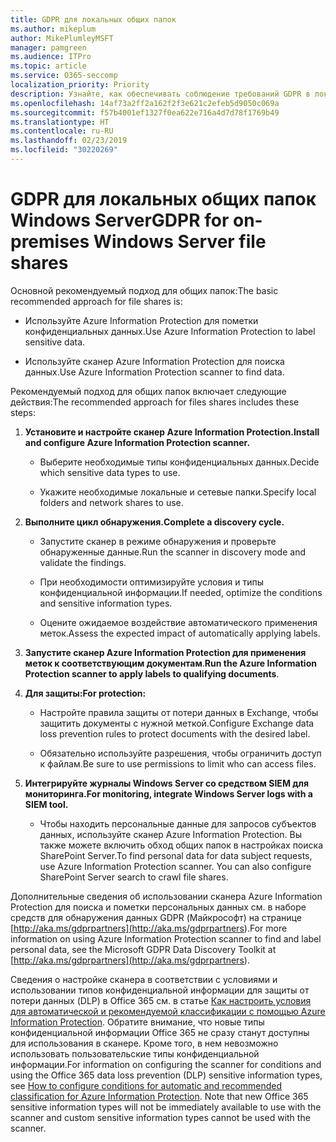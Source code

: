 ```yaml
---
title: GDPR для локальных общих папок
ms.author: mikeplum
author: MikePlumleyMSFT
manager: pamgreen
ms.audience: ITPro
ms.topic: article
ms.service: O365-seccomp
localization_priority: Priority
description: Узнайте, как обеспечивать соблюдение требований GDPR в локальных общих папках Windows Server.
ms.openlocfilehash: 14af73a2ff2a162f2f3e621c2efeb5d9050c069a
ms.sourcegitcommit: f57b4001ef1327f0ea622e716a4d7d78f1769b49
ms.translationtype: HT
ms.contentlocale: ru-RU
ms.lasthandoff: 02/23/2019
ms.locfileid: "30220269"
---
```

# <a name="gdpr-for-on-premises-windows-server-file-shares"></a><span data-ttu-id="ae28d-103">GDPR для локальных общих папок Windows Server</span><span class="sxs-lookup"><span data-stu-id="ae28d-103">GDPR for on-premises Windows Server file shares</span></span>

<span data-ttu-id="ae28d-104">Основной рекомендуемый подход для общих папок:</span><span class="sxs-lookup"><span data-stu-id="ae28d-104">The basic recommended approach for file shares is:</span></span>

-   <span data-ttu-id="ae28d-105">Используйте Azure Information Protection для пометки конфиденциальных данных.</span><span class="sxs-lookup"><span data-stu-id="ae28d-105">Use Azure Information Protection to label sensitive data.</span></span>

-   <span data-ttu-id="ae28d-106">Используйте сканер Azure Information Protection для поиска данных.</span><span class="sxs-lookup"><span data-stu-id="ae28d-106">Use Azure Information Protection scanner to find data.</span></span>

<span data-ttu-id="ae28d-107">Рекомендуемый подход для общих папок включает следующие действия:</span><span class="sxs-lookup"><span data-stu-id="ae28d-107">The recommended approach for files shares includes these steps:</span></span>

1.  <span data-ttu-id="ae28d-108">**Установите и настройте сканер Azure Information Protection.**</span><span class="sxs-lookup"><span data-stu-id="ae28d-108">**Install and configure Azure Information Protection scanner.**</span></span>

    -   <span data-ttu-id="ae28d-109">Выберите необходимые типы конфиденциальных данных.</span><span class="sxs-lookup"><span data-stu-id="ae28d-109">Decide which sensitive data types to use.</span></span>

    -   <span data-ttu-id="ae28d-110">Укажите необходимые локальные и сетевые папки.</span><span class="sxs-lookup"><span data-stu-id="ae28d-110">Specify local folders and network shares to use.</span></span>

2.  <span data-ttu-id="ae28d-111">**Выполните цикл обнаружения.**</span><span class="sxs-lookup"><span data-stu-id="ae28d-111">**Complete a discovery cycle.**</span></span>

    -   <span data-ttu-id="ae28d-112">Запустите сканер в режиме обнаружения и проверьте обнаруженные данные.</span><span class="sxs-lookup"><span data-stu-id="ae28d-112">Run the scanner in discovery mode and validate the findings.</span></span>

    -   <span data-ttu-id="ae28d-113">При необходимости оптимизируйте условия и типы конфиденциальной информации.</span><span class="sxs-lookup"><span data-stu-id="ae28d-113">If needed, optimize the conditions and sensitive information types.</span></span>

    -   <span data-ttu-id="ae28d-114">Оцените ожидаемое воздействие автоматического применения меток.</span><span class="sxs-lookup"><span data-stu-id="ae28d-114">Assess the expected impact of automatically applying labels.</span></span>

3.  <span data-ttu-id="ae28d-115">**Запустите сканер Azure Information Protection для применения меток к соответствующим документам**.</span><span class="sxs-lookup"><span data-stu-id="ae28d-115">**Run the Azure Information Protection scanner to apply labels to qualifying documents**.</span></span>

4.  <span data-ttu-id="ae28d-116">**Для защиты:**</span><span class="sxs-lookup"><span data-stu-id="ae28d-116">**For protection:**</span></span>

    -   <span data-ttu-id="ae28d-117">Настройте правила защиты от потери данных в Exchange, чтобы защитить документы с нужной меткой.</span><span class="sxs-lookup"><span data-stu-id="ae28d-117">Configure Exchange data loss prevention rules to protect documents with the desired label.</span></span>

    -   <span data-ttu-id="ae28d-118">Обязательно используйте разрешения, чтобы ограничить доступ к файлам.</span><span class="sxs-lookup"><span data-stu-id="ae28d-118">Be sure to use permissions to limit who can access files.</span></span>

5.  <span data-ttu-id="ae28d-119">**Интегрируйте журналы Windows Server со средством SIEM для мониторинга.**</span><span class="sxs-lookup"><span data-stu-id="ae28d-119">**For monitoring, integrate Windows Server logs with a SIEM tool.**</span></span>

    -   <span data-ttu-id="ae28d-p101">Чтобы находить персональные данные для запросов субъектов данных, используйте сканер Azure Information Protection. Вы также можете включить обход общих папок в настройках поиска SharePoint Server.</span><span class="sxs-lookup"><span data-stu-id="ae28d-p101">To find personal data for data subject requests, use Azure Information Protection scanner. You can also configure SharePoint Server search to crawl file shares.</span></span>

<span data-ttu-id="ae28d-122">Дополнительные сведения об использовании сканера Azure Information Protection для поиска и пометки персональных данных см. в наборе средств для обнаружения данных GDPR (Майкрософт) на странице [http://aka.ms/gdprpartners](<http://aka.ms/gdprpartners>).</span><span class="sxs-lookup"><span data-stu-id="ae28d-122">For more information on using Azure Information Protection scanner to find and label personal data, see the Microsoft GDPR Data Discovery Toolkit at [http://aka.ms/gdprpartners](<http://aka.ms/gdprpartners>).</span></span>

<span data-ttu-id="ae28d-p102">Сведения о настройке сканера в соответствии с условиями и использовании типов конфиденциальной информации для защиты от потери данных (DLP) в Office 365 см. в статье [Как настроить условия для автоматической и рекомендуемой классификации с помощью Azure Information Protection](https://docs.microsoft.com/ru-RU/information-protection/deploy-use/configure-policy-classification). Обратите внимание, что новые типы конфиденциальной информации Office 365 не сразу станут доступны для использования в сканере. Кроме того, в нем невозможно использовать пользовательские типы конфиденциальной информации.</span><span class="sxs-lookup"><span data-stu-id="ae28d-p102">For information on configuring the scanner for conditions and using the Office 365 data loss prevention (DLP) sensitive information types, see [How to configure conditions for automatic and recommended classification for Azure Information Protection](https://docs.microsoft.com/ru-RU/information-protection/deploy-use/configure-policy-classification). Note that new Office 365 sensitive information types will not be immediately available to use with the scanner and custom sensitive information types cannot be used with the scanner.</span></span>
